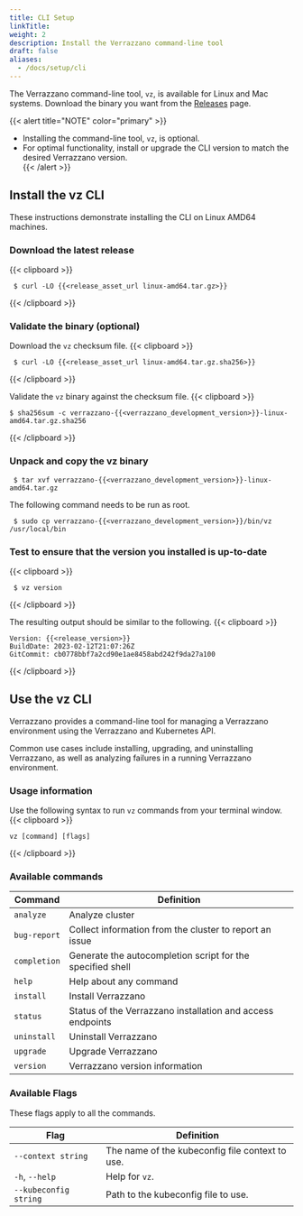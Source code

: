 ```yaml
---
title: CLI Setup
linkTitle:
weight: 2
description: Install the Verrazzano command-line tool
draft: false
aliases:
  - /docs/setup/cli
---
```


The Verrazzano command-line tool, `vz`, is available for Linux and Mac systems.
Download the binary you want from the [Releases](https://github.com/verrazzano/verrazzano/releases/) page.

{{< alert title="NOTE" color="primary" >}}
- Installing the command-line tool, `vz`, is optional.
- For optimal functionality, install or upgrade the CLI version to match the desired Verrazzano version.    
{{< /alert >}}

## Install the vz CLI

These instructions demonstrate installing the CLI on Linux AMD64 machines.

### Download the latest release
{{< clipboard >}}
<div class="highlight">

     $ curl -LO {{<release_asset_url linux-amd64.tar.gz>}}

</div>
{{< /clipboard >}}

### Validate the binary (optional)
Download the `vz` checksum file.
{{< clipboard >}}
<div class="highlight">

     $ curl -LO {{<release_asset_url linux-amd64.tar.gz.sha256>}}

</div>
{{< /clipboard >}}

Validate the `vz` binary against the checksum file.
{{< clipboard >}}
<div class="highlight">

    $ sha256sum -c verrazzano-{{<verrazzano_development_version>}}-linux-amd64.tar.gz.sha256

</div>
{{< /clipboard >}}

### Unpack and copy the vz binary

  ```shell
   $ tar xvf verrazzano-{{<verrazzano_development_version>}}-linux-amd64.tar.gz
  ```
  The following command needs to be run as root.
  ```shell
   $ sudo cp verrazzano-{{<verrazzano_development_version>}}/bin/vz /usr/local/bin
  ```

### Test to ensure that the version you installed is up-to-date
{{< clipboard >}}
<div class="highlight">

     $ vz version

</div>
{{< /clipboard >}}

The resulting output should be similar to the following.
{{< clipboard >}}
<div class="highlight">

    Version: {{<release_version>}}
    BuildDate: 2023-02-12T21:07:26Z
    GitCommit: cb0778bbf7a2cd90e1ae8458abd242f9da27a100

</div>
{{< /clipboard >}}

## Use the vz CLI

Verrazzano provides a command-line tool for managing a Verrazzano environment using the Verrazzano and Kubernetes API.

Common use cases include installing, upgrading, and uninstalling Verrazzano,
as well as analyzing failures in a running Verrazzano environment.

### Usage information

Use the following syntax to run `vz` commands from your terminal window.
{{< clipboard >}}
<div class="highlight">

    vz [command] [flags]

</div>
{{< /clipboard >}}

### Available commands

| Command      | Definition                                                      |
|--------------|-----------------------------------------------------------------|
| `analyze`    | Analyze cluster                                                 |
| `bug-report` | Collect information from the cluster to report an issue         |
| `completion` | Generate the autocompletion script for the specified shell      |
| `help`       | Help about any command                                          |
| `install`    | Install Verrazzano                                              |
| `status`     | Status of the Verrazzano installation and access endpoints      |
| `uninstall`  | Uninstall Verrazzano                                            |
| `upgrade`    | Upgrade Verrazzano                                              |
| `version`    | Verrazzano version information                                  |

### Available Flags

These flags apply to all the commands.

| Flag                  | Definition                                      |
|-----------------------|-------------------------------------------------|
| `--context string`    | The name of the kubeconfig file context to use. |
| `-h`, `--help`        | Help for `vz`.                                  |
| `--kubeconfig string` | Path to the kubeconfig file to use.             |
